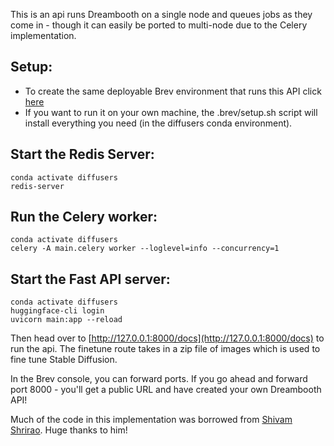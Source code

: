 This is an api runs Dreambooth on a single node and queues jobs as they come in - though it can easily be ported to multi-node due to the Celery implementation.

## Setup:
- To create the same deployable Brev environment that runs this API click [here](https://console.brev.dev/environment/new?repo=https://github.com/brevdev/simple-dreambooth-api&instance=g5.2xlarge&diskStorage=100)
- If you want to run it on your own machine, the .brev/setup.sh script will install everything you need (in the diffusers conda environment).


## Start the Redis Server:
```
conda activate diffusers
redis-server
```
## Run the Celery worker:
```
conda activate diffusers
celery -A main.celery worker --loglevel=info --concurrency=1
```

## Start the Fast API server:
```
conda activate diffusers
huggingface-cli login
uvicorn main:app --reload
```

Then head over to [http://127.0.0.1:8000/docs](http://127.0.0.1:8000/docs) to run the api. The finetune route takes in a zip file of images which is used to fine tune Stable Diffusion.

In the Brev console, you can forward ports. If you go ahead and forward port 8000 - you'll get a public URL and have created your own Dreambooth API!



Much of the code in this implementation was borrowed from [Shivam Shrirao](https://github.com/ShivamShrirao). Huge thanks to him!


